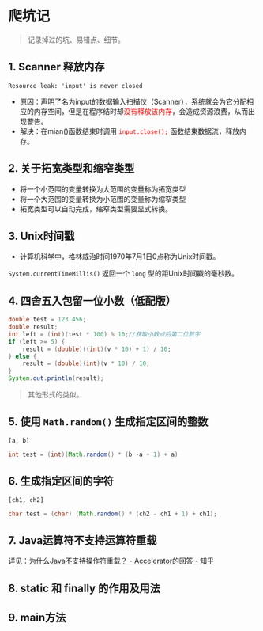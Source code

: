 # 爬坑记

> 记录掉过的坑、易错点、细节。

## 1. Scanner 释放内存

```
Resource leak: 'input' is never closed
```

+ 原因：声明了名为input的数据输入扫描仪（Scanner），系统就会为它分配相应的内存空间，但是在程序结时却<font color=red>没有释放该内存</font>，会造成资源浪费，从而出现警告。
+ 解决：在mian()函数结束时调用<font color=red> `input.close();` </font>函数结束数据流，释放内存。

## 2. 关于拓宽类型和缩窄类型

+ 将一个小范围的变量转换为大范围的变量称为拓宽类型
+ 将一个大范围的变量转换为小范围的变量称为缩窄类型
+ 拓宽类型可以自动完成，缩窄类型需要显式转换。

## 3. Unix时间戳

+ 计算机科学中，格林威治时间1970年7月1日0点称为Unix时间戳。

`System.currentTimeMillis()` 返回一个 `long` 型的距Unix时间戳的毫秒数。

## 4. 四舍五入包留一位小数（低配版）

```Java
double test = 123.456;
double result;
int left = (int)(test * 100) % 10;//获取小数点后第二位数字
if (left >= 5) {
  	result = (double)((int)(v * 10) + 1) / 10;
} else {
  	result = (double)(int)(v * 10) / 10;
}
System.out.println(result);
```

> 其他形式的类似。

## 5. 使用 `Math.random()` 生成指定区间的整数

`[a, b]`

```Java
int test = (int)(Math.random() * (b -a + 1) + a)
```

## 6. 生成指定区间的字符

`[ch1, ch2]`

```Java
char test = (char) (Math.random() * (ch2 - ch1 + 1) + ch1);
```

## 7. Java运算符不支持运算符重载

详见：[为什么Java不支持操作符重载？ - Accelerator的回答 - 知乎](https://www.zhihu.com/question/24013247/answer/105226279)

## 8. static 和 finally 的作用及用法

## 9. main方法
